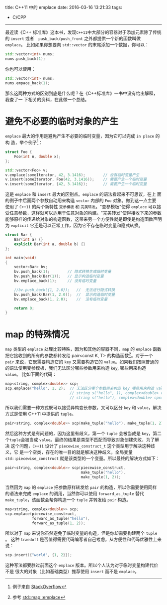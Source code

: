 title: C++11 中的 emplace
date: 2016-03-16 13:21:33
tags:
 - C/CPP
---

最近读《C++ 标准库》这本书，发现`C++11`中大部分的容器对于添加元素除了传统的
`insert` 或者　`pusb_back/push_front` 之外都提供一个新的函数叫做　`emplace`。
比如如果你想要向 `std::vector` 的末尾添加一个数据，你可以：

```cpp
std::vector<int> nums;
nums.push_back(1);
```

你也可以使用：

```cpp
std::vector<int> nums;
nums.empace_back(1);
```

那么这两种方式的区别到底是什么呢？在《C++标准库》一书中没有给出解释，我查了一
下相关的资料，在此做一个总结。

<!--more-->

# 避免不必要的临时对象的产生

`emplace` 最大的作用是避免产生不必要的临时变量，因为它可以完成 `in place` 的构
造，举个例子[^1]：

```cpp
struct Foo {
    Foo(int n, double x);
};

std::vector<Foo> v;
v.emplace(someIterator, 42, 3.1416);        // 没有临时变量产生
v.insert(someIterator, Foo(42, 3.1416));    // 需要产生一个临时变量
v.insert(someIterator, {42, 3.1416});       // 需要产生一个临时变量
```

这是 `emplace` 和 `insert` 最大的区别点。`emplace` 的语法看起来不可思议，在上
面的例子中后面两个参数自动用来构造 `vector` 内部的 `Foo` 对象。做到这一点主要
使用了 `C++11` 的两个新特性 `变参模板` 和 `完美转发`。"变参模板"使得 `emplace`
可以接受任意参数，这样就可以适用于任意对象的构建。"完美转发"使得接收下来的参数
能够原样的传递给对象的构造函数，这带来另一个方便性就是即使是构造函数声明为
`explicit` 它还是可以正常工作，因为它不存在临时变量和隐式转换。

```cpp
struct Bar {
    Bar(int a) {}
    explicit Bar(int a, double b) {}
};

int main(void)
{
    vector<Bar> bv;
    bv.push_back(1);        // 隐式转换生成临时变量
    bv.push_back(Bar(1));   // 显示构造临时变量
    bv.emplace_back(1);     // 没有临时变量

    //bv.push_back({1, 2.0});   //  无法进行隐式转换
    bv.push_back(Bar(1, 2.0));  //  显示构造临时变量
    bv.emplace_back(1, 2.0);    //  没有临时变量

    return 0;
}
```

# map 的特殊情况

`map` 类型的 `emplace` 处理比较特殊，因为和其他的容器不同，`map` 的 `emplace`
函数把它接收到的所有的参数都转发给 pair<const K, T> 的构造函数[^2]。对于一个
`pair` 来说，它既需要构造它的 `key` 又需要构造它的 `value`。如果我们按照普通的
的语法使用变参模板，我们无法区分哪些参数用来构造 `key`, 哪些用来构造 `value`。
比如下面的代码：

```cpp
map<string, complex<double>> scp;
scp.emplace("hello", 1, 2);  // 无法区分哪个参数用来构造 key 哪些用来构造 value
                             // string s("hello", 1), complex<double> cpx(2) ???
                             // string s("hello"), complex<double> cpx(1, 2) ???
```

所以我们需要一种方式既可以接受异构变长参数，又可以区分 `key` 和 `value`，解决
方式是使用 C++11 中提供的 `tuple`。

```cpp
pair<string, complex<double>> scp(make_tuple("hello"), make_tuple(1, 2));
```

然后这种方式是有问题的，因为这里有歧义，第一个 `tuple` 会被当成是 `key`，第二
个`tuple`会被当成 `value`。最终的结果是类型不匹配而导致对象创建失败，为了解决
这个问题，`C++11` 设计了 `piecewise_construct_t` 这个类型用于解决这种歧义，它
是一个空类，存在的唯一目的就是解决这种歧义，全局变量
`std::piecewise_construct` 就是该类型的一个变量。所以最终的解决方式如下：

```cpp
pair<string, complex<double>> scp(piecewise_construct,
                                  make_tuple("hello"),
                                  make_tuple(1, 2));
```

当然因为 `map` 的 `emplace` 把参数原样转发给 `pair` 的构造，所以你需要使用同样
的语法来完成 `emplace` 的调用，当然你可以使用 `forward_as_tuple` 替代
`make_tuple`，该函数会帮你构造一个 `tuple` 并转发给 `pair` 构造。

```cpp
map<string, complex<double>> scp;
scp.emplace(piecewise_construct,
            forward_as_tuple("hello"),
            forward_as_tuple(1, 2));
```

所以对于 `map` 来说你虽然避免了临时变量的构造，但是你却需要构建两个 `tuple` 。
这种 `traedoff` 是否值得需要代码编写者自己考虑，从方便性和代码优雅性上来说：

```cpp
scp.insert({"world", {1, 2}});
```

这种写法都要胜过前面这个 `emplace` 版本。所以个人认为对于临时变量构建代价不是
很大的对象（比如基础类型）推荐使用 `insert` 而不是 `emplace`。

[^1]: 例子来自 [StackOverflow](http://stackoverflow.com/questions/14788261/c-stdvector-emplace-vs-insert)
[^2]: 参考 [std::map::emplace](http://en.cppreference.com/w/cpp/container/map/emplace)
